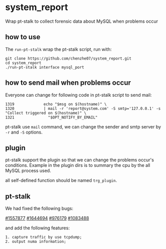 # system_report
Wrap pt-stalk to collect forensic data about MySQL when problems occur

## how to use

The `run-pt-stalk` wrap the pt-stalk script, run with:
```
git clone https://github.com/chenzhe07/system_report.git
cd system_report
./run-pt-stalk interface mysql_port
```

## how to send mail when problems occur

Everyone can change for following code in pt-stalk script to send mail:
```
1319             echo "$msg on $(hostname)" \
1320             | mail -r 'report@system.com' -S smtp='127.0.0.1' -s "Collect triggered on $(hostname)" \
1321               "$OPT_NOTIFY_BY_EMAIL"
```

pt-stalk use `mail` command, we can change the sender and smtp server by 
`-r` and `-S` options.

## plugin

pt-stalk support the plugin so that we can change the problems occur's
conditions. Example in the plugin dirs is to summary the cpu by the
all MySQL process used.

all self-defined function should be named `trg_plugin`.


## pt-stalk

We had fixed the following bugs:

  [#1557877](https://bugs.launchpad.net/percona-toolkit/+bug/1557877)
  [#1644694](https://bugs.launchpad.net/percona-toolkit/+bug/1644694)
  [#976179](https://bugs.launchpad.net/percona-toolkit/+bug/976179)
  [#1083488](https://bugs.launchpad.net/percona-toolkit/+bug/1083488)

and add the following features:
```
1. capture traffic by use tcpdump;
2. output numa information;
```
